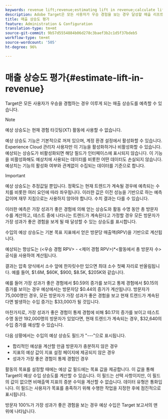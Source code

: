 ```yaml
---
keywords: revenue lift;revenue;estimating lift in revenue;calculate lift;estimated value
description: Adobe Target은 모든 사용자가 우승 경험을 보는 경우 달성할 매출 리프트를 예측할 수 있습니다.
title: 매출 상승도 평가
feature: Administration & Configuration
translation-type: tm+mt
source-git-commit: 9b57d5554884b06d278c3baef3b2c1d5f37bdeb5
workflow-type: tm+mt
source-wordcount: '505'
ht-degree: 96%

---
```



# 매출 상승도 평가{#estimate-lift-in-revenue}

Target은 모든 사용자가 우승을 경험하는 경우 이루게 되는 매출 상승도를 예측할 수 있습니다.

>[!NOTE]
>
>예상 상승도는 현재 경험 타깃팅(XT) 활동에 사용할 수 없습니다.

예상 상승도 기능은 기본적으로 꺼져 있으며, 계정 환경 설정에서 활성화할 수 있습니다. Experience Cloud 관리자 사용자만 이 기능을 활성화하거나 비활성화할 수 있습니다. 예상되는 상승도가 비활성화되면 해당 필드가 인터페이스에 표시되지 않습니다. 이 기능을 비활성화해도 예상치에 사용되는 데이터를 비롯한 어떤 데이터도 손실되지 않습니다. 예상치는 기능의 활성화 여부와 관계없이 수집되는 데이터를 기준으로 합니다.

>[!IMPORTANT]
>
>예상 상승도는 추정값일 뿐입니다. 정확도는 현재 트렌드가 계속될 경우에 예측되는 수치를 비롯한 여러 요인에 따라 좌우됩니다. 이러한 값은 이전 성능을 기반으로 하는 예측값이며 재무 지침으로는 사용하지 않아야 합니다. 수치 결과는 다를 수 있습니다.

이러한 예측은 가장 성과가 좋은 경험에 의해 얻는 상승도와 활동 수명 동안 총 방문자 수를 계산하고, 테스트 중에 나타나는 트렌드가 계속된다고 가정할 경우 모든 방문자가 가장 성과가 좋은 경험을 보게 될 때 달성할 수 있는 상승도를 표시합니다.

수입의 예상 상승도는 기본 목표 지표에서 얻은 방문당 매출액(RPV)을 기반으로 계산됩니다.

예상되는 향상도는 (&lt;우승 경험 RPV> - &lt;제어 경험 RPV>)*&lt;활동에서 총 방문자 수> 공식을 사용하여 계산됩니다.

결과는 압축 양식에서 소수 앞에 한자릿수만 있으면 최대 소수 첫째 자리로 반올림됩니다. 예를 들어, $1.6M, $60K, $900, $8.5K, $205K와 같습니다.

예를 들어 가장 성과가 좋은 경험에서 $0.59의 증가를 보이고 통제 경험에서 $0.15의 증가를 보이는 경우 예상에서는 방문자당 $0.44의 증가가 계산됩니다. 방문자가 75,000명인 경우, 모든 방문자가 가장 성과가 좋은 경험을 보고 현재 트렌드가 계속된다면 발생하는 수입 증가는 $33,000가 될 것입니다.

마찬가지로, 가장 성과가 좋은 경험이 통제 경험에 비해 $0.17의 증가를 보이고 테스트 수명 동안 192,000명의 방문자가 있었다면, 현재 트렌드가 계속되는 경우, $32,640의 수입 증가를 예상할 수 있습니다.

다음 상황에서는 수입의 예상 상승도 필드가 &quot;---&quot;으로 표시됩니다.

* 합리적인 예상을 계산할 만큼 방문자가 충분하지 않은 경우
* 지표의 예상 값이 지표 설정 페이지에 제공되지 않은 경우
* 성과가 가장 좋은 경험이 통제 경험인 경우

활동의 목표를 설정할 때에는 예상 값 필드에는 목표 값을 제공합니다. 이 값을 통해 Target이 예상 수입 상승도를 계산할 수 있습니다. 이 필드는 선택 사항이지만, 이 필드의 값이 없으면 비매출액 지표의 증분 수익을 계산할 수 없습니다. 데이터 유형은 통화입니다. 이 필드는 사용자가 목표를 충족하기 위해 수행한 작업을 지정한 후에 점진적으로 표시됩니다.

방문자 100%가 가장 성과가 좋은 경험을 보는 경우 예상 수입은 Target 보고서의 맨 위에 나타납니다.
